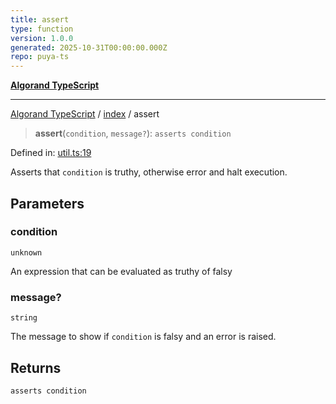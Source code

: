 ```yaml
---
title: assert
type: function
version: 1.0.0
generated: 2025-10-31T00:00:00.000Z
repo: puya-ts
---
```


[**Algorand TypeScript**](/reference/algorand-typescript/api/readme/)

---

[Algorand TypeScript](docs/_md/modules) / [index](docs/_md/index/README) / assert

> **assert**(`condition`, `message?`): `asserts condition`

Defined in: [util.ts:19](https://github.com/algorandfoundation/puya-ts/blob/main/packages/algo-ts/src/util.ts#L19)

Asserts that `condition` is truthy, otherwise error and halt execution.

## Parameters

### condition

`unknown`

An expression that can be evaluated as truthy of falsy

### message?

`string`

The message to show if `condition` is falsy and an error is raised.

## Returns

`asserts condition`
